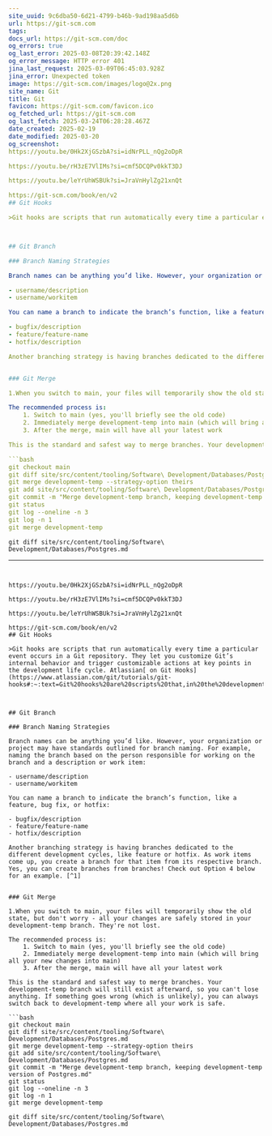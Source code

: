 ```yaml
---
site_uuid: 9c6dba50-6d21-4799-b46b-9ad198aa5d6b
url: https://git-scm.com
tags: 
docs_url: https://git-scm.com/doc
og_errors: true
og_last_error: 2025-03-08T20:39:42.148Z
og_error_message: HTTP error 401
jina_last_request: 2025-03-09T06:45:03.928Z
jina_error: Unexpected token
image: https://git-scm.com/images/logo@2x.png
site_name: Git
title: Git
favicon: https://git-scm.com/favicon.ico
og_fetched_url: https://git-scm.com
og_last_fetch: 2025-03-24T06:28:28.467Z
date_created: 2025-02-19
date_modified: 2025-03-20
og_screenshot: 
https://youtu.be/0Hk2XjGSzbA?si=idNrPLL_nQg2oDpR

https://youtu.be/rH3zE7VlIMs?si=cmf5DCQPv0kkT3DJ

https://youtu.be/leYrUhWSBUk?si=JraVnHylZg21xnQt

https://git-scm.com/book/en/v2
## Git Hooks

>Git hooks are scripts that run automatically every time a particular event occurs in a Git repository. They let you customize Git’s internal behavior and trigger customizable actions at key points in the development life cycle. Atlassian[ on Git Hooks](https://www.atlassian.com/git/tutorials/git-hooks#:~:text=Git%20hooks%20are%20scripts%20that,in%20the%20development%20life%20cycle.). 



## Git Branch

### Branch Naming Strategies

Branch names can be anything you’d like. However, your organization or project may have standards outlined for branch naming. For example, naming the branch based on the person responsible for working on the branch and a description or work item:

- username/description
- username/workitem

You can name a branch to indicate the branch’s function, like a feature, bug fix, or hotfix:

- bugfix/description
- feature/feature-name
- hotfix/description

Another branching strategy is having branches dedicated to the different development cycles, like feature or hotfix. As work items come up, you create a branch for that item from its respective branch. Yes, you can create branches from branches! Check out Option 4 below for an example. [^1]


### Git Merge

1.When you switch to main, your files will temporarily show the old state, but don't worry - all your changes are safely stored in your development-temp branch. They're not lost.

The recommended process is:
	1. Switch to main (yes, you'll briefly see the old code)
	2. Immediately merge development-temp into main (which will bring all your new changes into main)
	3. After the merge, main will have all your latest work

This is the standard and safest way to merge branches. Your development-temp branch will still exist afterward, so you can't lose anything. If something goes wrong (which is unlikely), you can always switch back to development-temp where all your work is safe.

```bash
git checkout main
git diff site/src/content/tooling/Software\ Development/Databases/Postgres.md
git merge development-temp --strategy-option theirs
git add site/src/content/tooling/Software\ Development/Databases/Postgres.md
git commit -m "Merge development-temp branch, keeping development-temp version of Postgres.md"
git status
git log --oneline -n 3
git log -n 1
git merge development-temp
```

`git diff site/src/content/tooling/Software\ Development/Databases/Postgres.md`


[^1]: [Git Branching and Merging: A Step-By-Step Guide](https://www.varonis.com/blog/git-branching)

---
```


https://youtu.be/0Hk2XjGSzbA?si=idNrPLL_nQg2oDpR

https://youtu.be/rH3zE7VlIMs?si=cmf5DCQPv0kkT3DJ

https://youtu.be/leYrUhWSBUk?si=JraVnHylZg21xnQt

https://git-scm.com/book/en/v2
## Git Hooks

>Git hooks are scripts that run automatically every time a particular event occurs in a Git repository. They let you customize Git’s internal behavior and trigger customizable actions at key points in the development life cycle. Atlassian[ on Git Hooks](https://www.atlassian.com/git/tutorials/git-hooks#:~:text=Git%20hooks%20are%20scripts%20that,in%20the%20development%20life%20cycle.). 



## Git Branch

### Branch Naming Strategies

Branch names can be anything you’d like. However, your organization or project may have standards outlined for branch naming. For example, naming the branch based on the person responsible for working on the branch and a description or work item:

- username/description
- username/workitem

You can name a branch to indicate the branch’s function, like a feature, bug fix, or hotfix:

- bugfix/description
- feature/feature-name
- hotfix/description

Another branching strategy is having branches dedicated to the different development cycles, like feature or hotfix. As work items come up, you create a branch for that item from its respective branch. Yes, you can create branches from branches! Check out Option 4 below for an example. [^1]


### Git Merge

1.When you switch to main, your files will temporarily show the old state, but don't worry - all your changes are safely stored in your development-temp branch. They're not lost.

The recommended process is:
	1. Switch to main (yes, you'll briefly see the old code)
	2. Immediately merge development-temp into main (which will bring all your new changes into main)
	3. After the merge, main will have all your latest work

This is the standard and safest way to merge branches. Your development-temp branch will still exist afterward, so you can't lose anything. If something goes wrong (which is unlikely), you can always switch back to development-temp where all your work is safe.

```bash
git checkout main
git diff site/src/content/tooling/Software\ Development/Databases/Postgres.md
git merge development-temp --strategy-option theirs
git add site/src/content/tooling/Software\ Development/Databases/Postgres.md
git commit -m "Merge development-temp branch, keeping development-temp version of Postgres.md"
git status
git log --oneline -n 3
git log -n 1
git merge development-temp
```

`git diff site/src/content/tooling/Software\ Development/Databases/Postgres.md`


[^1]: [Git Branching and Merging: A Step-By-Step Guide](https://www.varonis.com/blog/git-branching)
